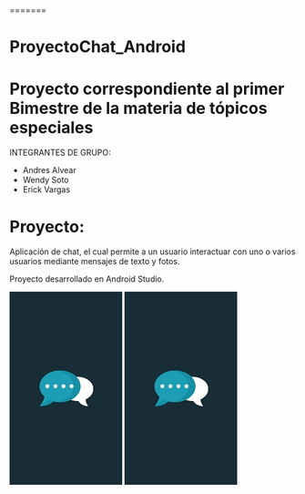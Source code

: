 #
=======
# ProyectoChat_Android
 # Proyecto correspondiente al primer Bimestre de la materia de tópicos especiales
INTEGRANTES DE GRUPO:
- Andres Alvear
- Wendy Soto
- Erick Vargas

# Proyecto:
Aplicación de chat, el  cual permite a un usuario interactuar con uno o varios usuarios mediante mensajes de texto y fotos.

Proyecto desarrollado en Android Studio.

![myimage-alt-tag](https://github.com/wendysoto/ProyectoChat_Android/blob/master/splash.jpeg) 
![myimage-alt-tag](https://github.com/wendysoto/ProyectoChat_Android/blob/master/splash.jpeg) 


